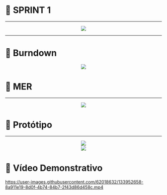 # 🔹 SPRINT 1
<hr>
<center><img src= "https://cdn.discordapp.com/attachments/811312529740922880/889321568184971294/SPRINT_1.png"></center>
<hr>

# 🔹 Burndown
<center><img src= "https://media.discordapp.net/attachments/829529495886888990/889327244642762792/unknown.png?width=1020&height=237"></center>

# 🔹 MER
<hr>
<center><img src="https://cdn.discordapp.com/attachments/811312529740922880/889322212237144114/MER_SPRINT_1.jpg"></center>

# 🔹 Protótipo
<hr>
<center><img src="https://cdn.discordapp.com/attachments/811312529740922880/889322554496528434/unknown.png"></center>
<center><img src="https://cdn.discordapp.com/attachments/811312529740922880/889322700777082950/unknown.png"></center>

# 🔹 Vídeo Demonstrativo
https://user-images.githubusercontent.com/62018632/133952658-8a911e19-8d0f-4b74-84b7-2f43d86d458c.mp4

